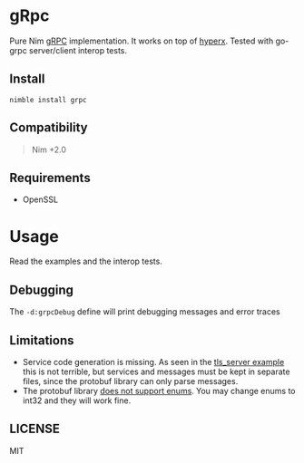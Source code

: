# gRpc

Pure Nim [gRPC](https://grpc.io) implementation.
It works on top of [hyperx](https://github.com/nitely/nim-hyperx).
Tested with go-grpc server/client interop tests.

## Install

```
nimble install grpc
```

## Compatibility

> Nim +2.0

## Requirements

- OpenSSL

# Usage

Read the examples and the interop tests.

## Debugging

The `-d:grpcDebug` define will print debugging
messages and error traces

## Limitations

- Service code generation is missing. As seen in the [tls_server example](https://github.com/nitely/nim-grpc/blob/master/examples/tls_server.nim) this is not terrible, but services and messages must be kept in separate files, since the protobuf library can only parse messages.
- The protobuf library [does not support enums](https://github.com/status-im/nim-protobuf-serialization/issues/39). You may change enums to int32 and they will work fine.

## LICENSE

MIT
